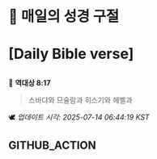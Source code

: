 # 🙏 매일의 성경 구절
# [Daily Bible verse]
##
<!-- START_BIBLE_VERSE -->
📖 **역대상 8:17**
> 스바댜와 므술람과 히스기와 헤벨과

🕊️ _업데이트 시각: 2025-07-14 06:44:19 KST_
  <!-- END_BIBLE_VERSE -->
## GITHUB_ACTION
